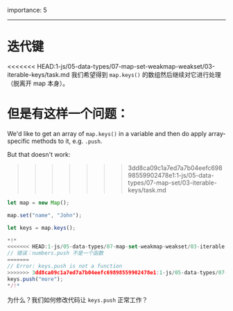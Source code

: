 importance: 5

---

# 迭代键

<<<<<<< HEAD:1-js/05-data-types/07-map-set-weakmap-weakset/03-iterable-keys/task.md
我们希望得到 `map.keys()` 的数组然后继续对它进行处理（脱离开 map 本身）。

但是有这样一个问题：
=======
We'd like to get an array of `map.keys()` in a variable and then do apply array-specific methods to it, e.g. `.push`.

But that doesn't work:
>>>>>>> 3dd8ca09c1a7ed7a7b04eefc69898559902478e1:1-js/05-data-types/07-map-set/03-iterable-keys/task.md

```js run
let map = new Map();

map.set("name", "John");

let keys = map.keys();

*!*
<<<<<<< HEAD:1-js/05-data-types/07-map-set-weakmap-weakset/03-iterable-keys/task.md
// 错误：numbers.push 不是一个函数
=======
// Error: keys.push is not a function
>>>>>>> 3dd8ca09c1a7ed7a7b04eefc69898559902478e1:1-js/05-data-types/07-map-set/03-iterable-keys/task.md
keys.push("more");
*/!*
```

为什么？我们如何修改代码让 `keys.push` 正常工作？

